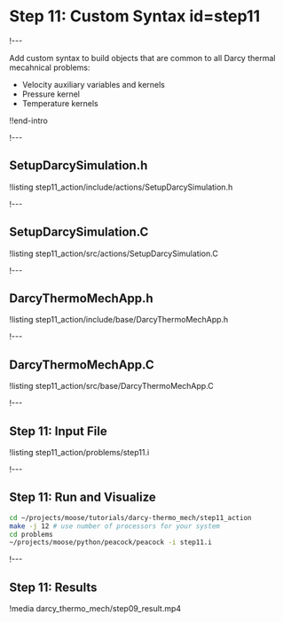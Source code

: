 # Step 11: Custom Syntax id=step11

!---

Add custom syntax to build objects that are common to all Darcy thermal mecahnical problems:

- Velocity auxiliary variables and kernels
- Pressure kernel
- Temperature kernels

!!end-intro

!---

## SetupDarcySimulation.h

!listing step11_action/include/actions/SetupDarcySimulation.h

!---

## SetupDarcySimulation.C

!listing step11_action/src/actions/SetupDarcySimulation.C

!---

## DarcyThermoMechApp.h

!listing step11_action/include/base/DarcyThermoMechApp.h

!---

## DarcyThermoMechApp.C

!listing step11_action/src/base/DarcyThermoMechApp.C

!---

## Step 11: Input File

!listing step11_action/problems/step11.i

!---

## Step 11: Run and Visualize

```bash
cd ~/projects/moose/tutorials/darcy-thermo_mech/step11_action
make -j 12 # use number of processors for your system
cd problems
~/projects/moose/python/peacock/peacock -i step11.i
```

!---

## Step 11: Results

!media darcy_thermo_mech/step09_result.mp4
